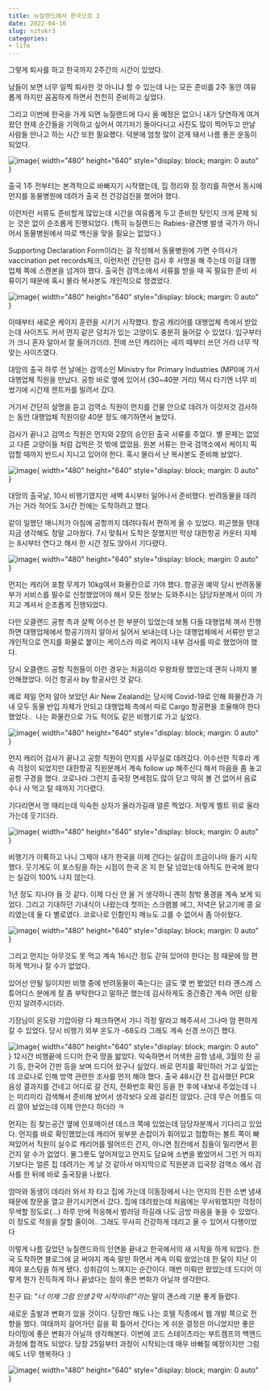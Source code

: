 ```yaml
---
title: 뉴질랜드에서 한국으로 3
date: 2022-04-16
slug: nztokr3
categories:
- life
---
```



그렇게 퇴사를 하고 한국까지 2주간의 시간이 있었다. 

남들이 보면 너무 일찍 퇴사한 것 아니냐 할 수 있는데 나는 모든 준비를 2주 동안 여유롭게 하지만 꼼꼼하게 하면서 천천히 준비하고 싶었다. 

그리고 이번에 한국을 가게 되면 뉴질랜드에 다시 올 예정은 없으니 내가 당연하게 여겨왔던 현재 순간들을 기억하고 싶어서 여기저기 돌아다니고 사진도 많이 찍어두고 만날 사람들 만나고 하는 시간 또한 필요했다. 덕분에 엄청 많이 걷게 돼서 나름 좋은 운동이 되었다. 

<!-- more -->

![image](../../../../assets/images/22-04-16-nztokr/nztokr3-1.jpeg){ width="480" height="640" style="display: block; margin: 0 auto" }

출국 1주 전부터는 본격적으로 바빠지기 시작했는데, 집 정리와 짐 정리를 하면서 동시에 먼지를 동물병원에 데려가 출국 전 건강검진을 했어야 했다. 

이런저런 서류도 준비할게 많았는데 시간을 여유롭게 두고 준비한 탓인지 크게 문제 되는 것은 없이 순조롭게 진행되었다. (특히 뉴질랜드는 Rabies-광견병 발생 국가가 아니어서 동물병원에서 따로 백신을 맞을 필요는 없었다.)  

Supporting Declaration Form이라는 걸 작성해서 동물병원에 가면 수의사가 vaccination pet records체크, 이런저런 간단한 검사 후 서명을 해 주는데 이걸 대행업체 쪽에 스캔본을 넘겨야 했다. 출국전 검역소에서 서류를 받을 때 꼭 필요한 준비 서류이기 때문에 혹시 몰라 복사본도 개인적으로 챙겼었다. 

![image](../../../../assets/images/22-04-16-nztokr/nztokr3-2.jpeg){ width="480" height="640" style="display: block; margin: 0 auto" }

이때부터 새로운 케이지 훈련을 시키기 시작했다. 항공 캐리어를 대행업체 측에서 받았는데 사이즈도 커서 먼지 같은 덩치가 있는 고양이도 충분히 들어갈 수 있었다. 입구부터가 크니 혼자 알아서 잘 들어가더라. 전에 쓰던 캐리어는 새끼 때부터 쓰던 거라 너무 딱 맞는 사이즈였다. 

대망의 출국 하루 전 날에는 검역소인 Ministry for Primary Industries (MPI)에 가서 대행업체 직원을 만났다. 공항 바로 옆에 있어서 (30~40분 거리) 택시 타기엔 너무 비쌌기에 시간제 렌트카를 빌려서 갔다. 

거기서 간단히 설명을 듣고 검역소 직원이 먼지를 건물 안으로 데려가 이것저것 검사하는 동안 대행업체 직원이랑 40분 정도 얘기하면서 놀았다. 

검사가 끝나고 검역소 직원은 먼지와 2장의 승인된 출국 서류를 주었다. 별 문제는 없었고 다른 고양이들 처럼 겁먹은 것 밖에 없었음. 원본 서류는 한국 검역소에서 케이지 픽업할 때까지 반드시 지니고 있어야 한다. 혹시 몰라서 난 복사본도 준비해 놨었다. 

![image](../../../../assets/images/22-04-16-nztokr/nztokr3-3.jpeg){ width="480" height="640" style="display: block; margin: 0 auto" }

대망의 출국날, 10시 비행기였지만 새벽 4시부터 일어나서 준비했다. 반려동물을 데려가는 거라 적어도 3시간 전에는 도착하려고 했다. 

같이 일했던 매니저가 아침에 공항까지 데려다줘서 편하게 올 수 있었다. 피곤했을 텐데 지금 생각해도 정말 고마웠다. 7시 맞춰서 도착은 잘했지만 막상 대한항공 카운터 자체는 8시부터 연다고 해서 한 시간 정도 앉아서 기다렸다.

![image](../../../../assets/images/22-04-16-nztokr/nztokr3-4.jpeg){ width="480" height="640" style="display: block; margin: 0 auto" }

먼지는 캐리어 포함 무게가 10kg여서 화물칸으로 가야 했다. 항공권 예약 당시 반려동물 부가 서비스를 필수로 신청했었어야 해서 모든 정보는 도와주시는 담당자분께서 이미 가지고 계셔서 순조롭게 진행되었다. 

다만 오클랜드 공항 측과 살짝 어수선 한 부분이 있었는데 보통 다들 대행업체 껴서 진행하면 대행업체에서 항공기까지 알아서 실어서 보내는데 나는 대행업체에서 서류만 받고 개인적으로 먼지를 화물로 붙이는 케이스라 따로 케이지 내부 검사를 따로 했었어야 했다. 

당시 오클랜드 공항 직원들이 이런 경우는 처음이라 우왕좌왕 했었는데 괜히 나까지 불안해졌었다. 이건 항공사 by 항공사인 것 같다.

예로 제일 먼저 알아 보았던 Air New Zealand는 당시에 Covid-19로 인해 화물칸과 기내 모두 동물 반입 자체가 안되고 대행업체 측에서 따로 Cargo 항공편을 조율해야 한다 했었다..  나는 화물칸으로 가도 적어도 같은 비행기로 가고 싶었다. 

![image](../../../../assets/images/22-04-16-nztokr/nztokr3-5.jpeg){ width="480" height="640" style="display: block; margin: 0 auto" }

먼지 캐리어 검사가 끝나고 공항 직원이 먼지를 사무실로 데려갔다. 어수선한 직후라 계속 걱정이 되었지만 대한항공 직원분께서 계속 follow up 해주신다 해서 마음을 좀 놓고 공항 구경을 했다. 코로나라 그런지 출국장 면세점도 많이 닫고 딱히 볼 건 없어서 음료수나 사 먹고 탈 때까지 기다렸다.

기다리면서 멍 때리는데 익숙한 상자가 올라가길래 얼른 찍었다. 저렇게 벨트 위로 올라가는데 웃기더라. 

![image](../../../../assets/images/22-04-16-nztokr/nztokr3-6.jpeg){ width="480" height="640" style="display: block; margin: 0 auto" }

비행기가 이륙하고 나니 그제야 내가 한국을 이제 간다는 실감이 조금이나마 들기 시작했다. 웃기게도 이 포스팅을 하는 시점이 한국 온 지 한 달 넘었는데 아직도 한국에 왔다는 실감이 100% 나지 않는다. 

1년 정도 지나야 들 것 같다. 이제 다신 안 올 거 생각하니 괜히 창밖 풍경을 계속 보게 되었다. 그리고 기대하던 기내식이 나왔는데 첫끼는 스크램블 에그, 저녁은 닭고기에 콩 요리였는데 둘 다 별로였다. 코로나로 인함인지 메뉴도 고를 수 없어서 좀 아쉬웠다.

![image](../../../../assets/images/22-04-16-nztokr/nztokr3-7.jpeg){ width="480" height="640" style="display: block; margin: 0 auto" }

그리고 먼지는 아무것도 못 먹고 계속 16시간 정도 갇혀 있어야 한다는 점 때문에 맘 편하게 먹거나 잘 수가 없었다. 

있어선 안될 일이지만 비행 중에 반려동물이 죽는다는 글도 몇 번 봤었던 터라 괜스레 스튜어디스 분에게 잘 좀 부탁한다고 말하곤 했는데 감사하게도 중간중간 계속 어떤 상황인지 알려주시더라. 

기장님이 온도랑 기압이랑 다 체크하면서 가니 걱정 말라고 해주셔서 그나마 맘 편하게 갈 수 있었다. 당시 비행기 외부 온도가 -68도라 그래도 계속 신경 쓰이긴 했다.

![image](../../../../assets/images/22-04-16-nztokr/nztokr3-8.jpeg){ width="480" height="640" style="display: block; margin: 0 auto" }
12시간 비행끝에 드디어 한국 땅을 밟았다. 익숙하면서 어색한 공항 냄새, 3월의 찬 공기 등, 한국어 간판 등을 보며 드디어 왔구나 싶었다. 바로 먼지를 확인하러 가고 싶었는데 코로나로 인해 방역 관련한 조사를 먼저 해야 했다. 출국 48시간 전 검사했던 PCR 음성 결과지를 건네고 어디로 갈 건지, 전화번호 확인 등을 한 후에 내보내 주었는데 나는 미리미리 검색해서 준비해 놨어서 생각보다 오래 걸리진 않았다. 근데 무슨 어플도 미리 깔아 놨었는데 이제 안쓴다 하더라 ㅋ

먼지는 짐 찾는공간 옆에 인포메이션 데스크 쪽에 있었는데 담당자분께서 기다리고 있었다. 먼지를 바로 확인했었는데 캐리어 윗부분 손잡이가 휘어있고 접합하는 볼트 쪽이 빠져있어서 직원이 실수로 캐리어를 떨어뜨린 건지, 아니면 짐칸에서 짐들이 밀리면서 휜 건지 알 수가 없었다. 물그릇도 엎어져있고 먼지도 담요에 소변을 봤었어서 그런 거 따지기보다는 얼른 집 데려가는 게 날 것 같아서 마지막으로 직원분과 입국장 검역소 에서 검사를 한 뒤에 바로 출국장을 나왔다.

엄마와 동생이 데리러 와서 차 타고 집에 가는데 이동장에서 나는 먼지의 진한 소변 냄새 때문에 창문을 열고 환기시키면서 갔다. 집에 데려왔는데 처음에는 무서워했지만 걱정이 무색할 정도로(...) 하루 만에 적응해서 벌러덩 하길래 나도 금방 마음을 놓을 수 있었다. 이 정도로 적응을 잘할 줄이야.. 그래도 무사히 건강하게 데리고 올 수 있어서 다행이었다

이렇게 나름 길었던 뉴질랜드와의 인연을 끝내고 한국에서의 새 시작을 하게 되었다. 한국 도착하면 블로그에 글 써야지 계속 말만 하면서 계속 미뤄 왔었는데 한 달이 지난 이제야 포스팅을 하게 됐다. 성취감이 느껴지는 순간이다. 매번 미뤄만 왔었는데 드디어 이렇게 뭔가 진득하게 하나 끝냈다는 점이 좋은 변화가 아닐까 생각한다. 

친구 曰: "_너 이제 그럼 인생 2막 시작이네?"라는_ 말이 괜스레 기분 좋게 들렸다.

새로운 출발과 변화가 있을 것이다. 당장만 해도 나는 호텔 직종에서 웹 개발 쪽으로 전향을 했다. 여태까지 걸어가던 길을 확 틀어서 간다는 게 쉬운 결정은 아니었지만 좋은 타이밍에 좋은 변화가 아닐까 생각해본다. 이번에 코드 스테이츠라는 부트캠프의 백엔드 과정에 합격도 되었다. 당장 25일부터 과정이 시작되는데 매우 바빠질 예정이지만 그럼에도 너무 행복하다 :)

![image](../../../../assets/images/22-04-16-nztokr/nztokr3-9.png){ width="480" height="640" style="display: block; margin: 0 auto" }